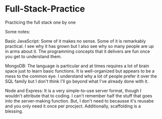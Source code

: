 # Full-Stack-Practice
Practicing the full stack one by one

Some notes:

Basic JavaScript: Some of it makes no sense. Some of it is remarkably practical. I see why it has grown but I also see why so many people are up in arms about it. The programming concepts that it delivers are fun once you get to understand them.

MongoDB: The language is particular and at times requires a lot of brain space just to learn basic functions. It is well-organized but appears to be a mess to the common eye. I understand why a lot of people prefer it over the SQL family but I don't think I'll go beyond what I've already done with it.

Node and Express: It is a very simple-to-use server format, though I wouldn't attribute that to coding. I can't remember half the stuff that goes into the server-making function. But, I don't need to becausse it's reusabe and you only need it once per procject. Additionally, scaffolding is a blessing.